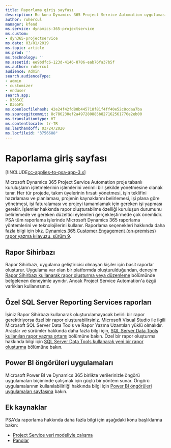 ```yaml
---
title: Raporlama giriş sayfası
description: Bu konu Dynamics 365 Project Service Automation uygulamasında raporlama hakkında bilgi sağlar.
author: ruhercul
manager: kfend
ms.service: dynamics-365-projectservice
ms.custom:
- dyn365-projectservice
ms.date: 03/01/2019
ms.topic: article
ms.prod: ''
ms.technology: ''
ms.assetid: ee9bdfc6-123d-4146-8706-eab76fa37b5f
ms.author: ruhercul
audience: Admin
search.audienceType:
- admin
- customizer
- enduser
search.app:
- D365CE
- D365PS
ms.openlocfilehash: 42e24f42fd80b445718f81f4ff40e52c8cdaa7ba
ms.sourcegitcommit: 8c786230ef2a497280885b827162561776e2eb00
ms.translationtype: HT
ms.contentlocale: tr-TR
ms.lasthandoff: 03/24/2020
ms.locfileid: "3756688"
---
```

# <a name="reporting-home-page"></a>Raporlama giriş sayfası

[!INCLUDE[cc-applies-to-psa-app-3.x](../includes/cc-applies-to-psa-app-3x.md)]

Microsoft Dynamics 365 Project Service Automation proje tabanlı kuruluşların işletmelerinin işlemlerini verimli bir şekilde yönetmesine olanak tanır. Her tür projede, takım üyelerinin fırsatı yönetmesi, işin teklifini hazırlaması ve planlaması, projenin kaynaklarını belirlemesi, işi plana göre yönetmesi, işi faturalaması ve projeyi tamamlamak için gereken işi yapması gerekir. İşlemler hakkında rapor oluşturabilme özelliği kuruluşun durumunu belirlemede ve gereken düzeltici eylemleri gerçekleştirmede çok önemlidir. PSA tüm raporlama işlerinde Microsoft Dynamics 365 raporlama yöntemlerini ve teknolojilerini kullanır. Raporlama seçenekleri hakkında daha fazla bilgi için bkz. [Dynamics 365 Customer Engagement (on-premises) rapor yazma kılavuzu, sürüm 9](../analytics/reporting-analytics-with-dynamics-365.md).

## <a name="report-wizard"></a>Rapor Sihirbazı

Rapor Sihirbazı, uygulama geliştiricisi olmayan kişiler için basit raporlar oluşturur. Uygulama var olan bir platformda oluşturulduğundan, deneyim [Rapor Sihirbazı kullanarak rapor oluşturma veya düzenleme](../basics/create-edit-copy-report-wizard.md) bölümünde belgelenen deneyimle aynıdır. Ancak Project Service Automation'a özgü varlıkları kullanırsınız.

## <a name="custom-sql-server-reporting-services-reports"></a>Özel SQL Server Reporting Services raporları

İşiniz Rapor Sihirbazı kullanarak oluşturulamayacak belirli bir rapor gerektiriyorsa özel bir rapor oluşturabilirsiniz. Microsoft Visual Studio ile ilgili Microsoft SQL Server Data Tools ve Rapor Yazma Uzantıları yüklü olmalıdır. Araçlar ve sürümler hakkında daha fazla bilgi için, [SQL Server Data Tools kullanılan rapor yazma ortamı](../analytics/report-writing-environment-using-sql-server-data-tools.md) bölümüne bakın. Özel bir rapor oluşturma hakkında bilgi için [SQL Server Data Tools kullanarak yeni bir rapor oluşturma](../analytics/create-a-new-report-using-sql-server-data-tools.md) bölümüne bakın.

## <a name="power-bi-insights-apps"></a>Power BI öngörüleri uygulamaları

Microsoft Power BI ve Dynamics 365 birlikte verilerinizle öngörü uygulamaları biçiminde çalışmak için güçlü bir yöntem sunar. Öngörü uygulamalarının kullanılabilirliği hakkında bilgi için [Power BI öngörüleri uygulamaları sayfasına](https://powerbi.microsoft.com/power-bi-insights-apps/) bakın.


## <a name="additional-resources"></a>Ek kaynaklar
PSA'da raporlama hakkında daha fazla bilgi için aşağıdaki konu başlıklarına bakın:

- [Project Service veri modeliyle çalışma](reports-working-project-service-data-model.md)
- [Panolar](reports-dashboards.md)

